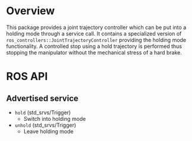 # Overview
This package provides a joint trajectory controller which can be put into a holding mode through a service call.
It contains a specialized version of `ros_controllers::JointTrajectoryController` providing the holding mode functionality.
A controlled stop using a hold trajectory is performed thus stopping the manipulator without the mechanical stress of a hard brake.

# ROS API
## Advertised service
- `hold` (std_srvs/Trigger)
  - Switch into holding mode
- `unhold` (std_srvs/Trigger)
  - Leave holding mode
